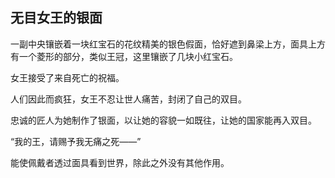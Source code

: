 ## 无目女王的银面

一副中央镶嵌着一块红宝石的花纹精美的银色假面，恰好遮到鼻梁上方，面具上方有一个菱形的部分，类似王冠，这里镶嵌了几块小红宝石。

女王接受了来自死亡的祝福。

人们因此而疯狂，女王不忍让世人痛苦，封闭了自己的双目。

忠诚的匠人为她制作了银面，以让她的容貌一如既往，让她的国家能再入双目。

“我的王，请赐予我无痛之死——”

能使佩戴者透过面具看到世界，除此之外没有其他作用。

## 

